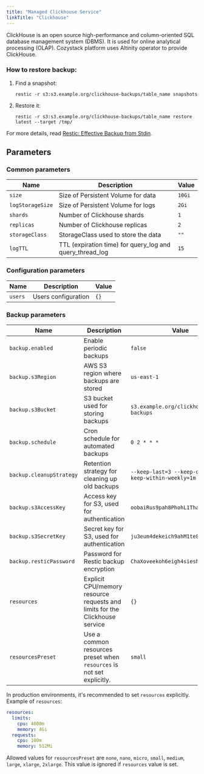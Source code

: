 ```yaml
---
title: "Managed Clickhouse Service"
linkTitle: "Clickhouse"
---
```



ClickHouse is an open source high-performance and column-oriented SQL database management system (DBMS).
It is used for online analytical processing (OLAP).
Cozystack platform uses Altinity operator to provide ClickHouse.

### How to restore backup:

1. Find a snapshot:
    ```
    restic -r s3:s3.example.org/clickhouse-backups/table_name snapshots
    ```

2.  Restore it:
    ```
    restic -r s3:s3.example.org/clickhouse-backups/table_name restore latest --target /tmp/
    ```

For more details, read [Restic: Effective Backup from Stdin](https://blog.aenix.io/restic-effective-backup-from-stdin-4bc1e8f083c1).

## Parameters

### Common parameters

| Name             | Description                                              | Value  |
| ---------------- | -------------------------------------------------------- | ------ |
| `size`           | Size of Persistent Volume for data                       | `10Gi` |
| `logStorageSize` | Size of Persistent Volume for logs                       | `2Gi`  |
| `shards`         | Number of Clickhouse shards                              | `1`    |
| `replicas`       | Number of Clickhouse replicas                            | `2`    |
| `storageClass`   | StorageClass used to store the data                      | `""`   |
| `logTTL`         | TTL (expiration time) for query_log and query_thread_log | `15`   |

### Configuration parameters

| Name    | Description         | Value |
| ------- | ------------------- | ----- |
| `users` | Users configuration | `{}`  |

### Backup parameters

| Name                     | Description                                                                 | Value                                                  |
| ------------------------ | --------------------------------------------------------------------------- | ------------------------------------------------------ |
| `backup.enabled`         | Enable periodic backups                                                     | `false`                                                |
| `backup.s3Region`        | AWS S3 region where backups are stored                                      | `us-east-1`                                            |
| `backup.s3Bucket`        | S3 bucket used for storing backups                                          | `s3.example.org/clickhouse-backups`                    |
| `backup.schedule`        | Cron schedule for automated backups                                         | `0 2 * * *`                                            |
| `backup.cleanupStrategy` | Retention strategy for cleaning up old backups                              | `--keep-last=3 --keep-daily=3 --keep-within-weekly=1m` |
| `backup.s3AccessKey`     | Access key for S3, used for authentication                                  | `oobaiRus9pah8PhohL1ThaeTa4UVa7gu`                     |
| `backup.s3SecretKey`     | Secret key for S3, used for authentication                                  | `ju3eum4dekeich9ahM1te8waeGai0oog`                     |
| `backup.resticPassword`  | Password for Restic backup encryption                                       | `ChaXoveekoh6eigh4siesheeda2quai0`                     |
| `resources`              | Explicit CPU/memory resource requests and limits for the Clickhouse service | `{}`                                                   |
| `resourcesPreset`        | Use a common resources preset when `resources` is not set explicitly.       | `small`                                                |


In production environments, it's recommended to set `resources` explicitly.
Example of `resources`:

```yaml
resources:
  limits:
    cpu: 4000m
    memory: 4Gi
  requests:
    cpu: 100m
    memory: 512Mi
```

Allowed values for `resourcesPreset` are `none`, `nano`, `micro`, `small`, `medium`, `large`, `xlarge`, `2xlarge`.
This value is ignored if `resources` value is set. 

